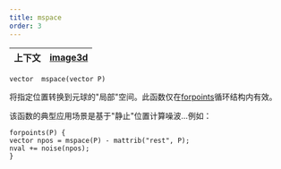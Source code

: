 ```yaml
---
title: mspace
order: 3
---
```

| 上下文 | [image3d](../contexts/image3d.html) |
| --- | --- |

`vector  mspace(vector P)`

将指定位置转换到元球的"局部"空间。此函数仅在[forpoints](../utility/forpoints)循环结构内有效。

该函数的典型应用场景是基于"静止"位置计算噪波...例如：

```vex
forpoints(P) {
vector npos = mspace(P) - mattrib("rest", P);
nval += noise(npos);
}

```
